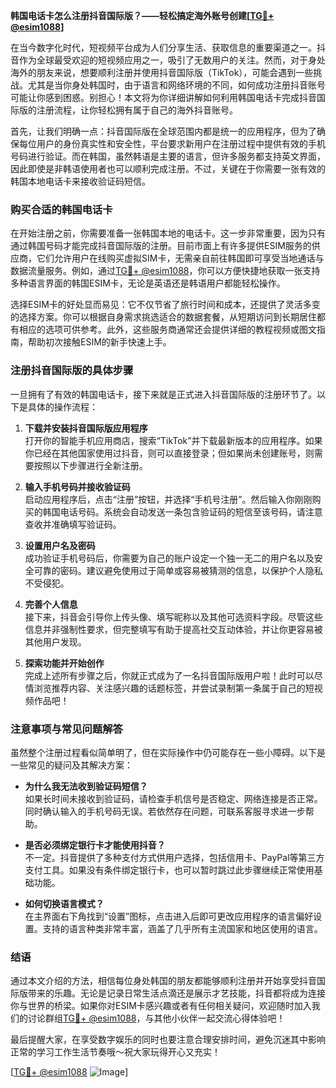 **韩国电话卡怎么注册抖音国际版？——轻松搞定海外账号创建[[TG💪+ @esim1088](https://t.me/s/esim1088)]**

在当今数字化时代，短视频平台成为人们分享生活、获取信息的重要渠道之一。抖音作为全球最受欢迎的短视频应用之一，吸引了无数用户的关注。然而，对于身处海外的朋友来说，想要顺利注册并使用抖音国际版（TikTok），可能会遇到一些挑战。尤其是当你身处韩国时，由于语言和网络环境的不同，如何成功注册抖音账号可能让你感到困惑。别担心！本文将为你详细讲解如何利用韩国电话卡完成抖音国际版的注册流程，让你轻松拥有属于自己的海外抖音账号。

首先，让我们明确一点：抖音国际版在全球范围内都是统一的应用程序，但为了确保每位用户的身份真实性和安全性，平台要求新用户在注册过程中提供有效的手机号码进行验证。而在韩国，虽然韩语是主要的语言，但许多服务都支持英文界面，因此即使是非韩语使用者也可以顺利完成注册。不过，关键在于你需要一张有效的韩国本地电话卡来接收验证码短信。

### 购买合适的韩国电话卡

在开始注册之前，你需要准备一张韩国本地的电话卡。这一步非常重要，因为只有通过韩国号码才能完成抖音国际版的注册。目前市面上有许多提供ESIM服务的供应商，它们允许用户在线购买虚拟SIM卡，无需亲自前往韩国即可享受当地通话与数据流量服务。例如，通过[TG💪+ @esim1088](https://t.me/s/esim1088)，你可以方便快捷地获取一张支持多种语言界面的韩国ESIM卡，无论是英语还是韩语用户都能轻松操作。

选择ESIM卡的好处显而易见：它不仅节省了旅行时间和成本，还提供了灵活多变的选择方案。你可以根据自身需求挑选适合的数据套餐，从短期访问到长期居住都有相应的选项可供参考。此外，这些服务商通常还会提供详细的教程视频或图文指南，帮助初次接触ESIM的新手快速上手。

### 注册抖音国际版的具体步骤

一旦拥有了有效的韩国电话卡，接下来就是正式进入抖音国际版的注册环节了。以下是具体的操作流程：

1. **下载并安装抖音国际版应用程序**  
   打开你的智能手机应用商店，搜索“TikTok”并下载最新版本的应用程序。如果你已经在其他国家使用过抖音，则可以直接登录；但如果尚未创建账号，则需要按照以下步骤进行全新注册。

2. **输入手机号码并接收验证码**  
   启动应用程序后，点击“注册”按钮，并选择“手机号注册”。然后输入你刚刚购买的韩国电话号码。系统会自动发送一条包含验证码的短信至该号码，请注意查收并准确填写验证码。

3. **设置用户名及密码**  
   成功验证手机号码后，你需要为自己的账户设定一个独一无二的用户名以及安全可靠的密码。建议避免使用过于简单或容易被猜测的信息，以保护个人隐私不受侵犯。

4. **完善个人信息**  
   接下来，抖音会引导你上传头像、填写昵称以及其他可选资料字段。尽管这些信息并非强制性要求，但完整填写有助于提高社交互动体验，并让你更容易被其他用户发现。

5. **探索功能并开始创作**  
   完成上述所有步骤之后，你就正式成为了一名抖音国际版用户啦！此时可以尽情浏览推荐内容、关注感兴趣的话题标签，并尝试录制第一条属于自己的短视频作品吧！

### 注意事项与常见问题解答

虽然整个注册过程看似简单明了，但在实际操作中仍可能存在一些小障碍。以下是一些常见的疑问及其解决方案：

- **为什么我无法收到验证码短信？**  
  如果长时间未接收到验证码，请检查手机信号是否稳定、网络连接是否正常。同时确认输入的手机号码无误。若依然存在问题，可联系客服寻求进一步帮助。

- **是否必须绑定银行卡才能使用抖音？**  
  不一定。抖音提供了多种支付方式供用户选择，包括信用卡、PayPal等第三方支付工具。如果没有条件绑定银行卡，也可以暂时跳过此步骤继续正常使用基础功能。

- **如何切换语言模式？**  
  在主界面右下角找到“设置”图标，点击进入后即可更改应用程序的语言偏好设置。支持的语言种类非常丰富，涵盖了几乎所有主流国家和地区使用的语言。

### 结语

通过本文介绍的方法，相信每位身处韩国的朋友都能够顺利注册并开始享受抖音国际版带来的乐趣。无论是记录日常生活点滴还是展示才艺技能，抖音都将成为连接你与世界的桥梁。如果你对ESIM卡感兴趣或者有任何相关疑问，欢迎随时加入我们的讨论群组[TG💪+ @esim1088](https://t.me/s/esim1088)，与其他小伙伴一起交流心得体验吧！

最后提醒大家，在享受数字娱乐的同时也要注意合理安排时间，避免沉迷其中影响正常的学习工作生活节奏哦～祝大家玩得开心又充实！

[[TG💪+ @esim1088](https://t.me/s/esim1088) ![Image](https://i.postimg.cc/4NQfJmqS/Snipaste-2025-05-13-00-14-12.png)]